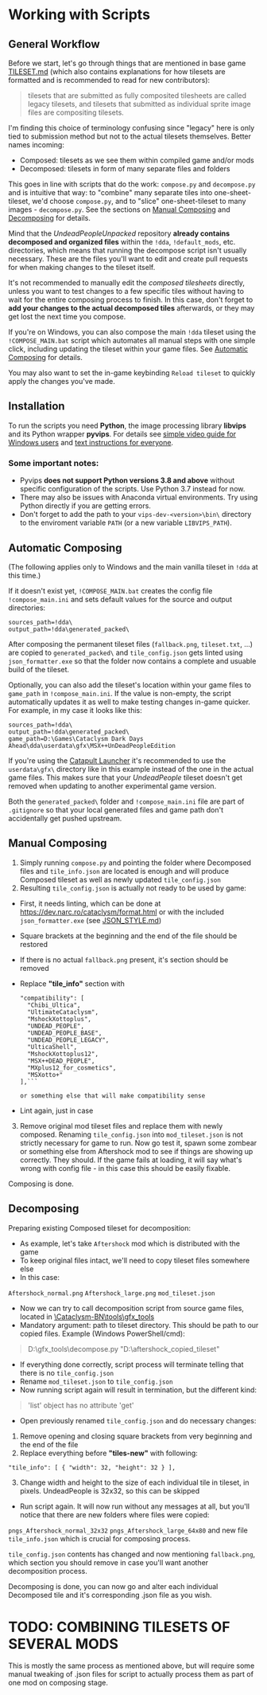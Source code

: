 # Working with Scripts
## General Workflow
Before we start, let's go through things that are mentioned in base game [TILESET.md](https://github.com/cataclysmbnteam/Cataclysm-BN/blob/upload/doc/TILESET.md) (which also contains explanations for how tilesets are formatted and is recommended to read for new contributors):

> tilesets that are submitted as fully composited tilesheets are called legacy tilesets, and tilesets that submitted as individual sprite image files are compositing tilesets.

I'm finding this choice of terminology confusing since "legacy" here is only tied to submission method but not to the actual tilesets themselves. Better names incoming:

* Composed: tilesets as we see them within compiled game and/or mods
* Decomposed: tilesets in form of many separate files and folders


This goes in line with scripts that do the work: `compose.py` and `decompose.py` and is intuitive that way: to "combine" many separate tiles into one-sheet-tileset, we'd choose `compose.py`, and to "slice" one-sheet-tileset to many images - `decompose.py`. See the sections on [Manual Composing](#Manual-Composing) and [Decomposing](#Decomposing) for details.

Mind that the *UndeadPeopleUnpacked* repository **already contains decomposed and organized files** within the `!dda`, `!default_mods`, etc. directories, which means that running the decompose script isn't usually necessary. These are the files you'll want to edit and create pull requests for when making changes to the tileset itself. 

It's not recommended to manually edit the *composed tilesheets* directly, unless you want to test changes to a few specific tiles without having to wait for the entire composing process to finish. In this case, don't forget to **add your changes to the actual decomposed tiles** afterwards, or they may get lost the next time you compose.

If you're on Windows, you can also compose the main `!dda` tileset using the `!COMPOSE_MAIN.bat` script which automates all manual steps with one simple click, including updating the tileset within your game files. See [Automatic Composing](#Automatic-Composing) for details.

You may also want to set the in-game keybinding `Reload tileset` to quickly apply the changes you've made.


## Installation
To run the scripts you need **Python**, the image processing library **libvips** and its Python wrapper **pyvips**.
For details see [simple video guide for Windows users](https://www.youtube.com/watch?v=O5iBsdAd1_w) and [text instructions for everyone](https://pypi.org/project/pyvips/).

### Some important notes:
- Pyvips **does not support Python versions 3.8 and above** without specific configuration of the scripts. Use Python 3.7 instead for now.
- There may also be issues with Anaconda virtual environments. Try using Python directly if you are getting errors.
- Don't forget to add the path to your `vips-dev-<version>\bin\` directory to the enviroment variable `PATH` (or a new variable `LIBVIPS_PATH`).

## Automatic Composing
(The following applies only to Windows and the main vanilla tileset in `!dda` at this time.)

If it doesn't exist yet, `!COMPOSE_MAIN.bat` creates the config file `!compose_main.ini` and sets default values for the source and output directories:
```
sources_path=!dda\
output_path=!dda\generated_packed\
```
After composing the permanent tileset files (`fallback.png`, `tileset.txt`, ...) are copied to `generated_packed\` and `tile_config.json` gets linted using `json_formatter.exe` so that the folder now contains a complete and usuable build of the tileset.

Optionally, you can also add the tileset's location within your game files to `game_path` in `!compose_main.ini`. If the value is non-empty, the script automatically updates it as well to make testing changes in-game quicker. For example, in my case it looks like this:
```
sources_path=!dda\
output_path=!dda\generated_packed\
game_path=D:\Games\Cataclysm Dark Days Ahead\dda\userdata\gfx\MSX++UnDeadPeopleEdition
```
If you're using the [Catapult Launcher](https://github.com/qrrk/Catapult) it's recommended to use the `userdata\gfx\` directory like in this example instead of the one in the actual game files. This makes sure that your *UndeadPeople* tileset doesn't get removed when updating to another experimental game version.

Both the `generated_packed\` folder and `!compose_main.ini` file are part of `.gitignore` so that your local generated files and game path don't accidentally get pushed upstream.

## Manual Composing

1. Simply running `compose.py` and pointing the folder where Decomposed files and `tile_info.json` are located is enough and will produce Composed tileset as well as newly updated `tile_config.json`
2. Resulting `tile_config.json` is actually not ready to be used by game:
* First, it needs linting, which can be done at https://dev.narc.ro/cataclysm/format.html or with the included `json_formatter.exe` (see [JSON_STYLE.md](https://github.com/cataclysmbnteam/Cataclysm-BN/blob/upload/doc/JSON_STYLE.md))
* Square brackets at the beginning and the end of the file should be restored
* If there is no actual `fallback.png` present, it's section should be removed
* Replace **"tile_info"** section with 

  ```"type": "mod_tileset",
  "compatibility": [
    "Chibi_Ultica",
    "UltimateCataclysm",
    "MshockXottoplus",
    "UNDEAD_PEOPLE",
    "UNDEAD_PEOPLE_BASE",
    "UNDEAD_PEOPLE_LEGACY",
    "UlticaShell",
    "MshockXottoplus12",
    "MSX++DEAD_PEOPLE",
    "MXplus12_for_cosmetics",
    "MSXotto+"
  ],```
  
  or something else that will make compatibility sense
  
* Lint again, just in case

3. Remove original mod tileset files and replace them with newly composed. Renaming `tile_config.json` into `mod_tileset.json` is not strictly necessary for game to run. 
Now go test it, spawn some zombear or something else from Aftershock mod to see if things are showing up correctly. They should. 
If the game fails at loading, it will say what's wrong with config file - in this case this should be easily fixable.

Composing is done.

## Decomposing

Preparing existing Composed tileset for decomposition:
* As example, let's take `Aftershock` mod which is distributed with the game
* To keep original files intact, we'll need to copy tileset files somewhere else
* In this case: 

`Aftershock_normal.png`
`Aftershock_large.png`
`mod_tileset.json`

* Now we can try to call decomposition script from source game files, located in [\Cataclysm-BN\tools\gfx_tools](https://github.com/cataclysmbnteam/Cataclysm-BN/tree/upload/tools/gfx_tools)
* Mandatory argument: path to tileset directory. This should be path to our copied files. Example (Windows PowerShell/cmd):

> D:\gfx_tools\decompose.py "D:\aftershock_copied_tileset"

* If everything done correctly, script process will terminate telling that there is no `tile_config.json`
* Rename `mod_tileset.json` to `tile_config.json`
* Now running script again will result in termination, but the different kind: 
> 'list' object has no attribute 'get'
* Open previously renamed `tile_config.json` and do necessary changes:
1. Remove opening and closing square brackets from very beginning and the end of the file
2. Replace everything before **"tiles-new"** with following:
  
  ```"tile_info": [ { "width": 32, "height": 32 } ],```
	
3. Change width and height to the size of each individual tile in tileset, in pixels. UndeadPeople is 32x32, so this can be skipped
* Run script again. It will now run without any messages at all, but you'll notice that there are new folders where files were copied: 

`pngs_Aftershock_normal_32x32`
`pngs_Aftershock_large_64x80`
and new file `tile_info.json` which is crucial for composing process.

`tile_config.json` contents has changed and now mentioning `fallback.png`, which section you should remove in case you'll want another decomposition process.

Decomposing is done, you can now go and alter each individual Decomposed tile and it's corresponding .json file as you wish.

# TODO: COMBINING TILESETS OF SEVERAL MODS

This is mostly the same process as mentioned above, but will require some manual tweaking of .json files for script to actually process them as part of one mod on composing stage.
